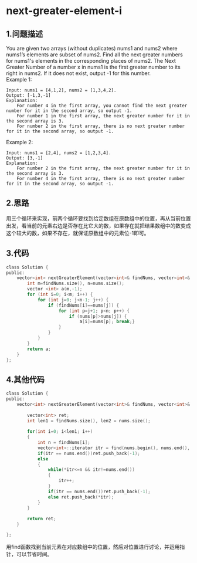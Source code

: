 next-greater-element-i
===

1.问题描述
---

You are given two arrays (without duplicates) nums1 and nums2 where nums1’s elements are subset of nums2. Find all the next greater numbers for nums1's elements in the corresponding places of nums2. 
The Next Greater Number of a number x in nums1 is the first greater number to its right in nums2. If it does not exist, output -1 for this number. <br>
Example 1:

```
Input: nums1 = [4,1,2], nums2 = [1,3,4,2].
Output: [-1,3,-1]
Explanation:
    For number 4 in the first array, you cannot find the next greater number for it in the second array, so output -1.
    For number 1 in the first array, the next greater number for it in the second array is 3.
    For number 2 in the first array, there is no next greater number for it in the second array, so output -1.
```

Example 2:

```
Input: nums1 = [2,4], nums2 = [1,2,3,4].
Output: [3,-1]
Explanation:
    For number 2 in the first array, the next greater number for it in the second array is 3.
    For number 4 in the first array, there is no next greater number for it in the second array, so output -1.
```

2.思路
---

用三个循环来实现，前两个循环要找到给定数组在原数组中的位置，再从当前位置出发，看当前的元素右边是否存在比它大的数，如果存在就把结果数组中的数变成这个较大的数，如果不存在，就保证原数组中的元素位-1即可。

3.代码
---

```c
class Solution {
public:
    vector<int> nextGreaterElement(vector<int>& findNums, vector<int>& nums) {
        int m=findNums.size(), n=nums.size();
        vector <int> a(m,-1);
        for (int i=0; i<m; i++) {
            for (int j=0; j<n-1; j++) {
                if (findNums[i]==nums[j]) {
                    for (int p=j+1; p<n; p++) {
                        if (nums[p]>nums[j]) {
                            a[i]=nums[p]; break;}
                    }
                }
            }
        }
        return a;
    }
};
```

4.其他代码
---

```c
class Solution {
public:
    vector<int> nextGreaterElement(vector<int>& findNums, vector<int>& nums) {
        
        vector<int> ret; 
        int len1 = findNums.size(), len2 = nums.size();
        
        for(int i=0; i<len1; i++)
        {
        	int n = findNums[i];
        	vector<int>::iterator itr = find(nums.begin(), nums.end(), n);
        	if(itr == nums.end())ret.push_back(-1);
			else
			{
				while(*itr<=n && itr!=nums.end())
        		{
					itr++;
				}
				if(itr == nums.end())ret.push_back(-1);
				else ret.push_back(*itr);
			}
        }
        
        return ret;
    }

};
```

用find函数找到当前元素在对应数组中的位置，然后对位置进行讨论，并运用指针，可以节省时间。

